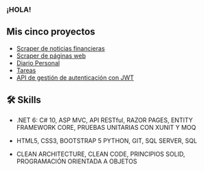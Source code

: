 ### ¡HOLA!

<!--
**martinbetancur27/martinbetancur27** is a ✨ _special_ ✨ repository because its `README.md` (this file) appears on your GitHub profile.

Here are some ideas to get you started:

- 🔭 I’m currently working on ...
- 🌱 I’m currently learning ...
- 👯 I’m looking to collaborate on ...
- 🤔 I’m looking for help with ...
- 💬 Ask me about ...
- 📫 How to reach me: ...
- 😄 Pronouns: ...
- ⚡ Fun fact: ...
-->
## Mis cinco proyectos
- [Scraper de noticias financieras](https://github.com/martinbetancur27/news_scraper_and_archiver)
- [Scraper de páginas web](https://github.com/martinbetancur27/python_scraping_selenium_beautifulsoup_requests)
- [Diario Personal](https://github.com/martinbetancur27/PersonalJournal)
- [Tareas](https://github.com/martinbetancur27/TaskProject)
- [API de gestión de autenticación con JWT](https://github.com/martinbetancur27/AuthJWTProject)

## 🛠 Skills

- .NET 6: C# 10, ASP MVC, API RESTful, RAZOR
PAGES, ENTITY FRAMEWORK CORE, PRUEBAS
UNITARIAS CON XUNIT Y MOQ

- HTML5, CSS3, BOOTSTRAP 5
PYTHON, GIT, SQL SERVER, SQL

- CLEAN ARCHITECTURE, CLEAN CODE,
PRINCIPIOS SOLID, PROGRAMACIÓN
ORIENTADA A OBJETOS
